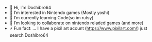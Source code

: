 - 👋 Hi, I’m Doshibro64
- 👀 I’m interested in Nintendo games (Mostly yoshi)
- 🌱 I’m currently learning Code(so im rutsy)
- 💞️ I’m looking to collaborate on nintendo reladed games (and more)
- ⚡ Fun fact: ... I have a pixil art acount (https://www.pixilart.com/) just search Doshibro64
